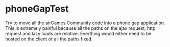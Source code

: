 phoneGapTest
============

Try to move all the airGames Community code into a phone gap application.  This is extremely painful because all the paths on the ajax request, http request and lazy loads are relative.  Everthing would either need to be hosted on the client or all the paths fixed. 